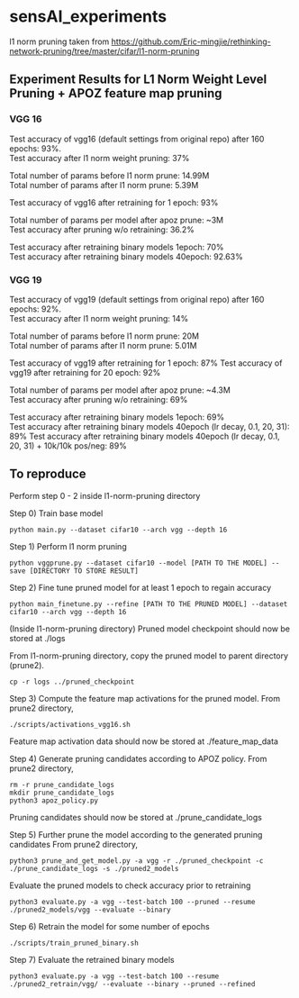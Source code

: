 # sensAI_experiments
l1 norm pruning taken from https://github.com/Eric-mingjie/rethinking-network-pruning/tree/master/cifar/l1-norm-pruning

## Experiment Results for L1 Norm Weight Level Pruning + APOZ feature map pruning
### VGG 16
Test accuracy of vgg16 (default settings from original repo) after 160 epochs: 93%. <br/>
Test accuracy after l1 norm weight pruning: 37%

Total number of params before l1 norm prune: 14.99M <br/>
Total number of params after l1 norm prune: 5.39M

Test accuracy of vgg16 after retraining for 1 epoch: 93%

Total number of params per model after apoz prune: ~3M <br/>
Test accuracy after pruning w/o retraining: 36.2%

Test accuracy after retraining binary models 1epoch: 70% <br/>
Test accuracy after retraining binary models 40epoch: 92.63%


### VGG 19
Test accuracy of vgg19 (default settings from original repo) after 160 epochs: 92%. <br/>
Test accuracy after l1 norm weight pruning: 14%

Total number of params before l1 norm prune: 20M <br/>
Total number of params after l1 norm prune: 5.01M

Test accuracy of vgg19 after retraining for 1 epoch: 87%
Test accuracy of vgg19 after retraining for 20 epoch: 92%

Total number of params per model after apoz prune: ~4.3M <br/>
Test accuracy after pruning w/o retraining: 69%

Test accuracy after retraining binary models 1epoch: 69% <br/>
Test accuracy after retraining binary models 40epoch (lr decay, 0.1, 20, 31): 89% 
Test accuracy after retraining binary models 40epoch (lr decay, 0.1, 20, 31) + 10k/10k pos/neg: 89% 

## To reproduce

Perform step 0 - 2 inside l1-norm-pruning directory

Step 0)
Train base model
```shell
python main.py --dataset cifar10 --arch vgg --depth 16
```

Step 1)
Perform l1 norm pruning
```shell
python vggprune.py --dataset cifar10 --model [PATH TO THE MODEL] --save [DIRECTORY TO STORE RESULT]
```
Step 2)
Fine tune pruned model for at least 1 epoch to regain accuracy
```shell
python main_finetune.py --refine [PATH TO THE PRUNED MODEL] --dataset cifar10 --arch vgg --depth 16 
```

(Inside l1-norm-pruning directory) Pruned model checkpoint should now be stored at ./logs


From l1-norm-pruning directory, copy the pruned model to parent directory (prune2).
```shell
cp -r logs ../pruned_checkpoint
```

Step 3)
Compute the feature map activations for the pruned model.
From prune2 directory,
```shell
./scripts/activations_vgg16.sh
```

Feature map activation data should now be stored at ./feature_map_data

Step 4)
Generate pruning candidates according to APOZ policy.
From prune2 directory,
```shell
rm -r prune_candidate_logs 
mkdir prune_candidate_logs
python3 apoz_policy.py
```

Pruning candidates should now be stored at ./prune_candidate_logs

Step 5)
Further prune the model according to the generated pruning candidates
From prune2 directory,
```shell
python3 prune_and_get_model.py -a vgg -r ./pruned_checkpoint -c ./prune_candidate_logs -s ./pruned2_models
```

Evaluate the pruned models to check accuracy prior to retraining
```shell
python3 evaluate.py -a vgg --test-batch 100 --pruned --resume ./pruned2_models/vgg --evaluate --binary
```

Step 6)
Retrain the model for some number of epochs
```shell
./scripts/train_pruned_binary.sh
```

Step 7)
Evaluate the retrained binary models
```shell
python3 evaluate.py -a vgg --test-batch 100 --resume ./pruned2_retrain/vgg/ --evaluate --binary --pruned --refined
```
